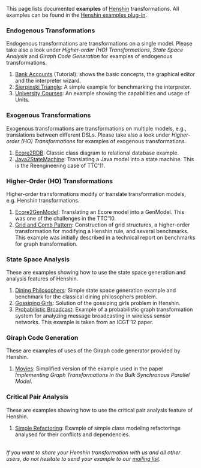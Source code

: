 
This page lists documented **examples** of [Henshin](Home "wikilink")
transformations. All examples can be found in the [Henshin examples
plug-in](https://github.com/eclipse-henshin/henshin/tree/master/plugins/org.eclipse.emf.henshin.examples).

### Endogenous Transformations

Endogenous transformations are transformations on a single model. Please
take also a look under *Higher-order (HO) Transformations*, *State Space
Analysis* and *Giraph Code Generation* for examples of endogenous
transformations.

1.  [Bank Accounts](Getting_started "wikilink") (Tutorial):
    shows the basic concepts, the graphical editor and the interpreter
    wizard.
2.  [Sierpinski Triangle](Examples/Sierpinski "wikilink"): A
    simple example for benchmarking the interpreter.
3.  [University
    Courses](Examples/University_Courses "wikilink"): An example
    showing the capabilities and usage of Units.

### Exogenous Transformations

Exogenous transformations are transformations on multiple models, e.g.,
translations between different DSLs. Please take also a look under
*Higher-order (HO) Transformations* for examples of exogenous
transformations.

1.  [Ecore2RDB](Examples/Ecore2RDB "wikilink"): Classic class
    diagram to relational database example.
2.  [Java2StateMachine](Examples/Java2StateMachine "wikilink"):
    Translating a Java model into a state machine. This is the
    Reengineering case of TTC\'11.

### Higher-Order (HO) Transformations

Higher-order transformations modify or translate transformation models,
e.g. Henshin transformations.

1.  [Ecore2GenModel](Examples/Ecore2GenModel "wikilink"):
    Translating an Ecore model into a GenModel. This was one of the
    challenges in the TTC\'10.
2.  [Grid and Comb
    Pattern](Examples/GridAndCombPattern "wikilink"):
    Construction of grid structures, a higher-order transformation for
    modifying a Henshin rule, and several benchmarks. This example was
    initially described in a technical report on benchmarks for graph
    transformation.

### State Space Analysis

These are examples showing how to use the state space generation and
analysis features of Henshin.

1.  [Dining
    Philosophers](Examples/DiningPhilosophers "wikilink"):
    Simple state space generation example and benchmark for the
    classical dining philosophers problem.
2.  [Gossiping Girls](Examples/GossipingGirls "wikilink"):
    Solution of the gossiping girls problem in Henshin.
3.  [Probabilistic
    Broadcast](Examples/ProbabilisticBroadcast "wikilink"):
    Example of a probabilistic graph transformation system for analyzing
    message broadcasting in wireless sensor networks. This example is
    taken from an ICGT\'12 paper.

### Giraph Code Generation

These are examples of uses of the Giraph code generator provided by
Henshin.

1.  [Movies](Examples/Movies "wikilink"): Simplified version of
    the example used in the paper *Implementing Graph Transformations in
    the Bulk Synchronous Parallel Model*.

### Critical Pair Analysis

These are examples showing how to use the critical pair analysis feature
of Henshin.

1.  [Simple Refactoring](Examples/SimpleRefactoring "wikilink"):
    Example of simple class modeling refactorings analysed for their
    conflicts and dependencies.

\
*If you want to share your Henshin transformation with us and all other
users, do not hesitate to send your example to our [mailing
list](https://dev.eclipse.org/mailman/listinfo/henshin-dev).*


